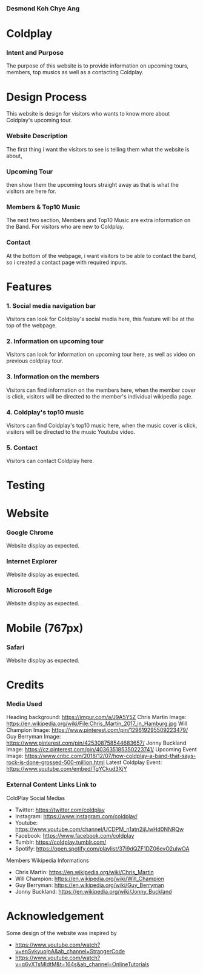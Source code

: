### Desmond Koh Chye Ang

# **Coldplay**
### Intent and Purpose
The purpose of this website is to provide information on upcoming tours, members, top musics as well as a contacting Coldplay.

# **Design Process**
This website is design for visitors who wants to know more about Coldplay's upcoming tour. 

### Website Description
The first thing i want the visitors to see is telling them what the website is about, 

### Upcoming Tour
then show them the upcoming tours straight away as that is what the visitors are here for.

### Members & Top10 Music
The next two section, Members and Top10 Music are extra information on the Band. For visitors who are new to Coldplay.

### Contact
At the bottom of the webpage, i want visitors to be able to contact the band, so i created a contact page with required inputs.


# **Features**
### 1. Social media navigation bar
Visitors can look for Coldplay's social media here, this feature will be at the top of the webpage.

### 2. Information on upcoming tour
Visitors can look for information on upcoming tour here, as well as video on previous coldplay tour.

### 3. Information on the members
Visitors can find information on the members here, when the member cover is click, visitors will be directed to the member's individual wikipedia page.

### 4. Coldplay's top10 music
Visitors can find Coldplay's top10 music here, when the music cover is click, visitors will be directed to the music Youtube video.

### 5. Contact
Visitors can contact Coldplay here. 


# **Testing**

# **Website**
### Google Chrome
Website display as expected.

### Internet Explorer
Website display as expected.

### Microsoft Edge
Website display as expected.

# **Mobile (767px)**
### Safari
Website display as expected.


# **Credits**
### Media Used
Heading background: https://imgur.com/a/J9A5Y5Z
Chris Martin Image: https://en.wikipedia.org/wiki/File:Chris_Martin_2017_in_Hamburg.jpg
Will Champion Image: https://www.pinterest.com/pin/129619295509223479/
Guy Berryman Image: https://www.pinterest.com/pin/425308758544683657/
Jonny Buckland Image: https://cz.pinterest.com/pin/403635185350223741/
Upcoming Event Image: https://www.cnbc.com/2018/12/07/how-coldplay-a-band-that-says-rock-is-done-grossed-500-million.html
Latest Coldplay Event: https://www.youtube.com/embed/TgYCkud3XjY


### External Content Links Link to
ColdPlay Social Medias
* Twitter: https://twitter.com/coldplay
* Instagram: https://www.instagram.com/coldplay/
* Youtube: https://www.youtube.com/channel/UCDPM_n1atn2ijUwHd0NNRQw
* Facebook: https://www.facebook.com/coldplay
* Tumblr: https://coldplay.tumblr.com/
* Spotify: https://open.spotify.com/playlist/37i9dQZF1DZ06evO2uIwOA

Members Wikipedia Informations
* Chris Martin: https://en.wikipedia.org/wiki/Chris_Martin
* Will Champion: https://en.wikipedia.org/wiki/Will_Champion
* Guy Berryman: https://en.wikipedia.org/wiki/Guy_Berryman
* Jonny Buckland: https://en.wikipedia.org/wiki/Jonny_Buckland


# **Acknowledgement**
Some design of the website was inspired by
* https://www.youtube.com/watch?v=enSvkyuojnA&ab_channel=StrangerCode
* https://www.youtube.com/watch?v=q6vXTsMIdtM&t=164s&ab_channel=OnlineTutorials
